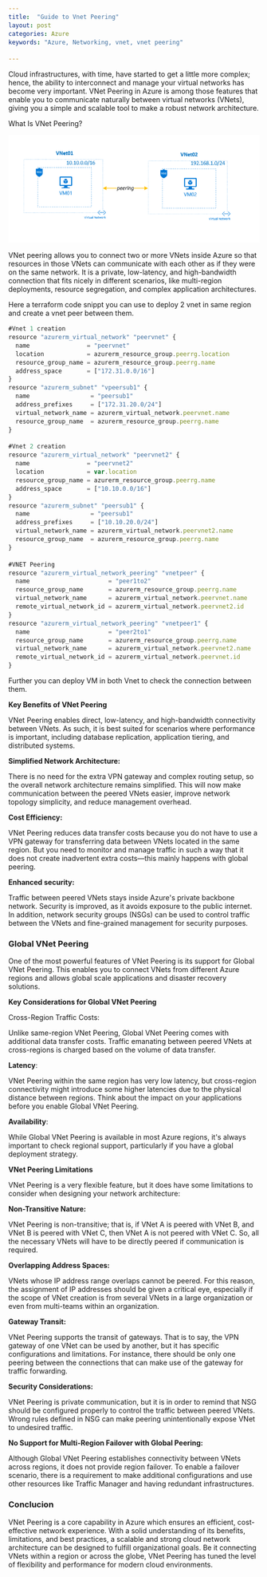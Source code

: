 ```yaml
---
title:  "Guide to Vnet Peering"
layout: post
categories: Azure
keywords: "Azure, Networking, vnet, vnet peering"

---
```


Cloud infrastructures, with time, have started to get a little more complex; hence, the ability to interconnect and manage your virtual networks has become very important. VNet Peering in Azure is among those features that enable you to communicate naturally between virtual networks (VNets), giving you a simple and scalable tool to make a robust network architecture.

What Is VNet Peering?

![vnet.png](/assets/images/vnet.png)

VNet peering allows you to connect two or more VNets inside Azure so that resources in those VNets can communicate with each other as if they were on the same network. It is a private, low-latency, and high-bandwidth connection that fits nicely in different scenarios, like multi-region deployments, resource segregation, and complex application architectures.

Here a terraform code snippt you can use to deploy 2 vnet in same region and create a vnet peer between them.

```jsx
#Vnet 1 creation
resource "azurerm_virtual_network" "peervnet" {
  name                = "peervnet"
  location            = azurerm_resource_group.peerrg.location
  resource_group_name = azurerm_resource_group.peerrg.name
  address_space       = ["172.31.0.0/16"]
}
resource "azurerm_subnet" "vpeersub1" {
  name                 = "peersub1"
  address_prefixes     = ["172.31.20.0/24"]
  virtual_network_name = azurerm_virtual_network.peervnet.name
  resource_group_name  = azurerm_resource_group.peerrg.name
}

#Vnet 2 creation
resource "azurerm_virtual_network" "peervnet2" {
  name                = "peervnet2"
  location            = var.location
  resource_group_name = azurerm_resource_group.peerrg.name
  address_space       = ["10.10.0.0/16"]
}
resource "azurerm_subnet" "peersub1" {
  name                 = "peersub1"
  address_prefixes     = ["10.10.20.0/24"]
  virtual_network_name = azurerm_virtual_network.peervnet2.name
  resource_group_name  = azurerm_resource_group.peerrg.name
}

#VNET Peering
resource "azurerm_virtual_network_peering" "vnetpeer" {
  name                      = "peer1to2"
  resource_group_name       = azurerm_resource_group.peerrg.name
  virtual_network_name      = azurerm_virtual_network.peervnet.name
  remote_virtual_network_id = azurerm_virtual_network.peervnet2.id
}
resource "azurerm_virtual_network_peering" "vnetpeer1" {
  name                      = "peer2to1"
  resource_group_name       = azurerm_resource_group.peerrg.name
  virtual_network_name      = azurerm_virtual_network.peervnet2.name
  remote_virtual_network_id = azurerm_virtual_network.peervnet.id
}

```

Further you can deploy VM in both Vnet to check the connection between them.

**Key Benefits of VNet Peering**

VNet Peering enables direct, low-latency, and high-bandwidth connectivity between VNets. As such, it is best suited for scenarios where performance is important, including database replication, application tiering, and distributed systems.

**Simplified Network Architecture:**

There is no need for the extra VPN gateway and complex routing setup, so the overall network architecture remains simplified. This will now make communication between the peered VNets easier, improve network topology simplicity, and reduce management overhead.

**Cost Efficiency:**

VNet Peering reduces data transfer costs because you do not have to use a VPN gateway for transferring data between VNets located in the same region. But you need to monitor and manage traffic in such a way that it does not create inadvertent extra costs—this mainly happens with global peering.

**Enhanced security:**

Traffic between peered VNets stays inside Azure's private backbone network. Security is improved, as it avoids exposure to the public internet. In addition, network security groups (NSGs) can be used to control traffic between the VNets and fine-grained management for security purposes.

### **Global VNet Peering**

One of the most powerful features of VNet Peering is its support for Global VNet Peering. This enables you to connect VNets from different Azure regions and allows global scale applications and disaster recovery solutions.

**Key Considerations for Global VNet Peering**

Cross-Region Traffic Costs:

Unlike same-region VNet Peering, Global VNet Peering comes with additional data transfer costs. Traffic emanating between peered VNets at cross-regions is charged based on the volume of data transfer.

**Latency**:

VNet Peering within the same region has very low latency, but cross-region connectivity might introduce some higher latencies due to the physical distance between regions. Think about the impact on your applications before you enable Global VNet Peering.

**Availability**:

While Global VNet Peering is available in most Azure regions, it's always important to check regional support, particularly if you have a global deployment strategy.

**VNet Peering Limitations**

VNet Peering is a very flexible feature, but it does have some limitations to consider when designing your network architecture:

**Non-Transitive Nature:**

VNet Peering is non-transitive; that is, if VNet A is peered with VNet B, and VNet B is peered with VNet C, then VNet A is not peered with VNet C. So, all the necessary VNets will have to be directly peered if communication is required.

**Overlapping Address Spaces:**

VNets whose IP address range overlaps cannot be peered. For this reason, the assignment of IP addresses should be given a critical eye, especially if the scope of VNet creation is from several VNets in a large organization or even from multi-teams within an organization.

**Gateway Transit:**

VNet Peering supports the transit of gateways. That is to say, the VPN gateway of one VNet can be used by another, but it has specific configurations and limitations. For instance, there should be only one peering between the connections that can make use of the gateway for traffic forwarding.

**Security Considerations:**

VNet Peering is private communication, but it is in order to remind that NSG should be configured properly to control the traffic between peered VNets. Wrong rules defined in NSG can make peering unintentionally expose VNet to undesired traffic.

**No Support for Multi-Region Failover with Global Peering:**

Although Global VNet Peering establishes connectivity between VNets across regions, it does not provide region failover. To enable a failover scenario, there is a requirement to make additional configurations and use other resources like Traffic Manager and having redundant infrastructures.

### Conclucion

VNet Peering is a core capability in Azure which ensures an efficient, cost-effective network experience. With a solid understanding of its benefits, limitations, and best practices, a scalable and strong cloud network architecture can be designed to fulfill organizational goals. Be it connecting VNets within a region or across the globe, VNet Peering has tuned the level of flexibility and performance for modern cloud environments.